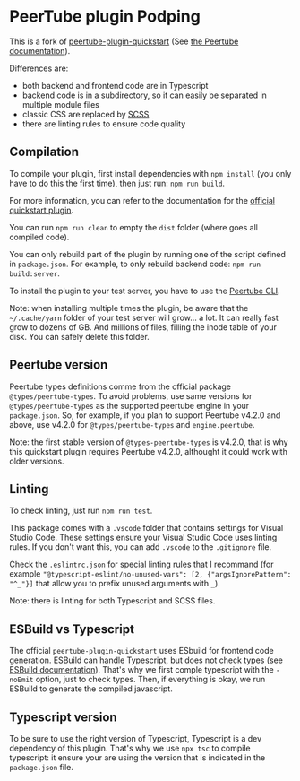 # PeerTube plugin Podping

This is a fork of [peertube-plugin-quickstart](https://framagit.org/framasoft/peertube/peertube-plugin-quickstart)
(See [the Peertube documentation](https://docs.joinpeertube.org/#/contribute-plugins?id=write-a-plugintheme)).

Differences are:

* both backend and frontend code are in Typescript
* backend code is in a subdirectory, so it can easily be separated in multiple module files
* classic CSS are replaced by [SCSS](https://fr.wikipedia.org/wiki/Sass_(langage))
* there are linting rules to ensure code quality

## Compilation

To compile your plugin, first install dependencies with `npm install` (you only
have to do this the first time), then just run: `npm run build`.

For more information, you can refer to the documentation for the
[official quickstart plugin](https://docs.joinpeertube.org/#/contribute-plugins?id=write-a-plugintheme).

You can run `npm run clean` to empty the `dist` folder (where goes all compiled code).

You can only rebuild part of the plugin by running one of the script defined in
`package.json`. For example, to only rebuild backend code: `npm run build:server`.

To install the plugin to your test server, you have to use the
[Peertube CLI](https://docs.joinpeertube.org/contribute-plugins?id=test-your-plugintheme).

Note: when installing multiple times the plugin, be aware that the `~/.cache/yarn`
folder of your test server will grow... a lot. It can really fast grow to dozens
of GB. And millions of files, filling the inode table of your disk.
You can safely delete this folder.

## Peertube version

Peertube types definitions comme from the official package `@types/peertube-types`.
To avoid problems, use same versions for `@types/peertube-types` as the supported
peertube engine in your `package.json`.
So, for example, if you plan to support Peertube v4.2.0 and above, use v4.2.0 for
`@types/peertube-types` and `engine.peertube`.

Note: the first stable version of `@types-peertube-types` is v4.2.0, that is why
this quickstart plugin requires Peertube v4.2.0, althought it could work with
older versions.

## Linting

To check linting, just run `npm run test`.

This package comes with a `.vscode` folder that contains settings for
Visual Studio Code. These settings ensure your Visual Studio Code uses linting
rules. If you don't want this, you can add `.vscode` to the `.gitignore` file.

Check the `.eslintrc.json` for special linting rules that I recommand
(for example `"@typescript-eslint/no-unused-vars": [2, {"argsIgnorePattern": "^_"}]`
that allow you to prefix unused arguments with `_`).

Note: there is linting for both Typescript and SCSS files.

## ESBuild vs Typescript

The official `peertube-plugin-quickstart` uses ESbuild for frontend code generation.
ESBuild can handle Typescript, but does not check types 
(see [ESBuild documentation](https://esbuild.github.io/content-types/#typescript)).
That's why we first comple typescript with the `-noEmit` option, just to check types.
Then, if everything is okay, we run ESBuild to generate the compiled javascript.

## Typescript version

To be sure to use the right version of Typescript, Typescript is a dev dependency
of this plugin. That's why we use `npx tsc` to compile typescript: it ensure
your are using the version that is indicated in the `package.json` file.
